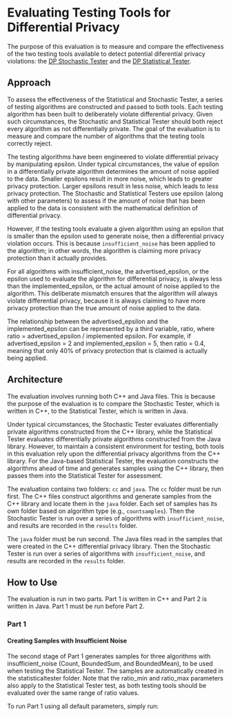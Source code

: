 # Evaluating Testing Tools for Differential Privacy

The purpose of this evaluation is to measure and compare the effectiveness of the two testing tools available to detect potential diferential privacy violations: the [DP Stochastic Tester](https://github.com/google/differential-privacy/tree/main/cc/testing) and the [DP Statistical Tester](https://github.com/google/differential-privacy/tree/main/java/tests/com/google/privacy/differentialprivacy/statistical).

## Approach

To assess the effectiveness of the Statistical and Stochastic Tester, a series of testing algorithms are constructed and passed to both tools. Each testing algorithm has been built to deliberately violate differential privacy. Given such circumstances, the Stochastic and Statistical Tester should both reject every algorithm as not differentially private. The goal of the evaluation is to measure and compare the number of algorithms that the testing tools correctly reject.

The testing algorithms have been engineered to violate differential privacy by manipulating epsilon. Under typical circumstances, the value of epsilon in a differentially private algorithm determines the amount of noise applied to the data. Smaller epsilons result in more noise, which leads to greater privacy protection. Larger epsilons result in less noise, which leads to less privacy protection. The Stochastic and Statistical Testers use epsilon (along with other parameters) to assess if the amount of noise that has been applied to the data is consistent with the mathematical definition of differential privacy.

However, if the testing tools evaluate a given algorithm using an epsilon that is smaller than the epsilon used to generate noise, then a differential privacy violation occurs. This is because `insufficient_noise` has been applied to the algorithm; in other words, the algorithm is claiming more privacy protection than it actually provides.

For all algorithms with insufficient_noise, the advertised_epsilon, or the epsilon used to evaluate the algorithm for differential privacy, is always less than the implemented_epsilon, or the actual amount of noise applied to the algorithm. This deliberate mismatch ensures that the algorithm will always violate differential privacy, because it is always claiming to have more privacy protection than the true amount of noise applied to the data.

The relationship between the advertised_epsilon and the implemented_epsilon can be represented by a third variable, ratio, where ratio = advertised_epsilon / implemented epsilon. For example, if advertised_epsilon = 2 and implemented_epsilon = 5, then ratio = 0.4, meaning that only 40% of privacy protection that is claimed is actually being applied.

## Architecture

The evaluation involves running both C++ and Java files. This is because the purpose of the evaluation is to compare the Stochastic Tester, which is written in C++, to the Statistical Tester, which is written in Java.

Under typical circumstances, the Stochastic Tester evaluates differentially private algorithms constructed from the C++ library, while the Statistical Tester evaluates differentially private algorithms constructed from the Java library. However, to maintain a consistent environment for testing, both tools in this evaluation rely upon the differential privacy algorithms from the C++ library. For the Java-based Statistical Tester, the evaluation constructs the algorithms ahead of time and generates samples using the C++ library, then passes them into the Statistical Tester for assessment. 

The evaluation contains two folders: `cc` and `java`. The `cc` folder must be run first. The C++ files construct algorithms and generate samples from the C++ library and locate them in the `java` folder. Each set of samples has its own folder based on algorithm type (e.g., `countsamples`). Then the Stochastic Tester is run over a series of algorithms with `insufficient_noise`, and results are recorded in the `results` folder.

The `java` folder must be run second. The Java files read in the samples that were created in the C++ differential privacy library. Then the Stochastic Tester is run over a series of algorithms with `insufficient_noise`, and results are recorded in the `results` folder.

## How to Use

The evaluation is run in two parts. Part 1 is written in C++ and Part 2 is written in Java. Part 1 must be run before Part 2.

### Part 1

#### Creating Samples with Insufficient Noise

The second stage of Part 1 generates samples for three algorithms with insufficient_noise (Count, BoundedSum, and BoundedMean), to be used when testing the Statistical Tester. The samples are automatically created in the statisticaltester folder. Note that the ratio_min and ratio_max parameters also apply to the Statistical Tester test, as both testing tools should be evaluated over the same range of ratio values.

To run Part 1 using all default parameters, simply run: